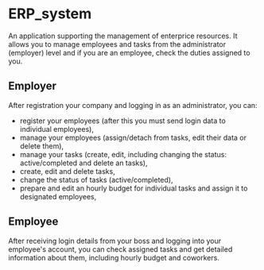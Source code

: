 # ERP_system
An application supporting the management of enterprice resources. It allows you to manage employees and tasks from the administrator (employer) level and if you are an employee, check the duties assigned to you.

## Employer
After registration your company and logging in as an administrator, you can:
* register your employees (after this you must send login data to individual employees),
* manage your employees (assign/detach from tasks, edit their data or delete them),
* manage your tasks (create, edit, including changing the status: active/completed and delete an tasks), 
* create, edit and delete tasks,
* change the status of tasks (active/completed),
* prepare and edit an hourly budget for individual tasks and assign it to designated employees,


## Employee
After receiving login details from your boss and logging into your employee's account, you can check assigned tasks and get detailed information about them, including hourly budget and coworkers.
